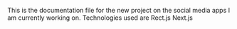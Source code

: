This is the documentation file for the new project on the social media apps I am currently working on.
Technologies used are 
Rect.js
Next.js
